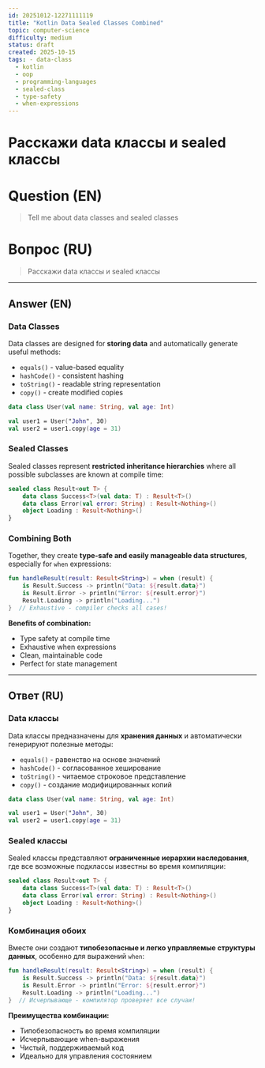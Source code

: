 ```yaml
---
id: 20251012-12271111119
title: "Kotlin Data Sealed Classes Combined"
topic: computer-science
difficulty: medium
status: draft
created: 2025-10-15
tags: - data-class
  - kotlin
  - oop
  - programming-languages
  - sealed-class
  - type-safety
  - when-expressions
---
```

# Расскажи data классы и sealed классы

# Question (EN)
> Tell me about data classes and sealed classes

# Вопрос (RU)
> Расскажи data классы и sealed классы

---

## Answer (EN)

### Data Classes

Data classes are designed for **storing data** and automatically generate useful methods:
- `equals()` - value-based equality
- `hashCode()` - consistent hashing
- `toString()` - readable string representation
- `copy()` - create modified copies

```kotlin
data class User(val name: String, val age: Int)

val user1 = User("John", 30)
val user2 = user1.copy(age = 31)
```

### Sealed Classes

Sealed classes represent **restricted inheritance hierarchies** where all possible subclasses are known at compile time:

```kotlin
sealed class Result<out T> {
    data class Success<T>(val data: T) : Result<T>()
    data class Error(val error: String) : Result<Nothing>()
    object Loading : Result<Nothing>()
}
```

### Combining Both

Together, they create **type-safe and easily manageable data structures**, especially for `when` expressions:

```kotlin
fun handleResult(result: Result<String>) = when (result) {
    is Result.Success -> println("Data: ${result.data}")
    is Result.Error -> println("Error: ${result.error}")
    Result.Loading -> println("Loading...")
}  // Exhaustive - compiler checks all cases!
```

**Benefits of combination:**
- Type safety at compile time
- Exhaustive when expressions
- Clean, maintainable code
- Perfect for state management

---

## Ответ (RU)

### Data классы

Data классы предназначены для **хранения данных** и автоматически генерируют полезные методы:
- `equals()` - равенство на основе значений
- `hashCode()` - согласованное хеширование
- `toString()` - читаемое строковое представление
- `copy()` - создание модифицированных копий

```kotlin
data class User(val name: String, val age: Int)

val user1 = User("John", 30)
val user2 = user1.copy(age = 31)
```

### Sealed классы

Sealed классы представляют **ограниченные иерархии наследования**, где все возможные подклассы известны во время компиляции:

```kotlin
sealed class Result<out T> {
    data class Success<T>(val data: T) : Result<T>()
    data class Error(val error: String) : Result<Nothing>()
    object Loading : Result<Nothing>()
}
```

### Комбинация обоих

Вместе они создают **типобезопасные и легко управляемые структуры данных**, особенно для выражений `when`:

```kotlin
fun handleResult(result: Result<String>) = when (result) {
    is Result.Success -> println("Data: ${result.data}")
    is Result.Error -> println("Error: ${result.error}")
    Result.Loading -> println("Loading...")
}  // Исчерпывающе - компилятор проверяет все случаи!
```

**Преимущества комбинации:**
- Типобезопасность во время компиляции
- Исчерпывающие when-выражения
- Чистый, поддерживаемый код
- Идеально для управления состоянием

